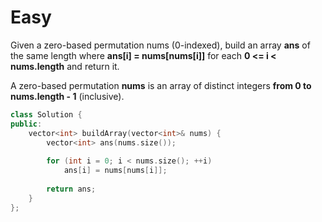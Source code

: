 # Easy

Given a zero-based permutation nums (0-indexed), build an array **ans** of the same length where **ans[i] = nums[nums[i]]** for each **0 <= i < nums.length** and return it.

A zero-based permutation **nums** is an array of distinct integers **from 0 to nums.length - 1** (inclusive).

```cpp
class Solution {
public:
    vector<int> buildArray(vector<int>& nums) {
        vector<int> ans(nums.size());
        
        for (int i = 0; i < nums.size(); ++i)
            ans[i] = nums[nums[i]];
        
        return ans;
    }
};
```
